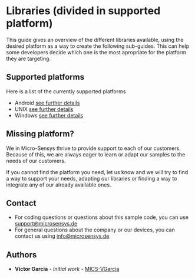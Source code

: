 # Libraries (divided in supported platform)
This guide gives an overview of the different libraries available, using the desired platform as a way to create the following sub-guides. This can help some developers decide which one is the most apropriate for the platform they are targeting.

## Supported platforms
Here is a list of the currently supported platforms
* Android [see further details](android)
* UNIX [see further details](UNIX)
* Windows [see further details](windows)

## Missing platform?
We in Micro-Sensys thrive to provide support to each of our customers. Because of this, we are always eager to learn or adapt our samples to the needs of our customers. 

If you cannot find the platform you need, let us know and we will try to find a way to support your needs, adapting our libraries or finding a way to integrate any of our already available ones.

## Contact
* For coding questions or questions about this sample code, you can use [support@microsensys.de](mailto:support@microsensys.de)
* For general questions about the company or our devices, you can contact us using [info@microsensys.de](mailto:info@microsensys.de)

## Authors

* **Victor Garcia** - *Initial work* - [MICS-VGarcia](https://github.com/MICS-VGarcia/)
